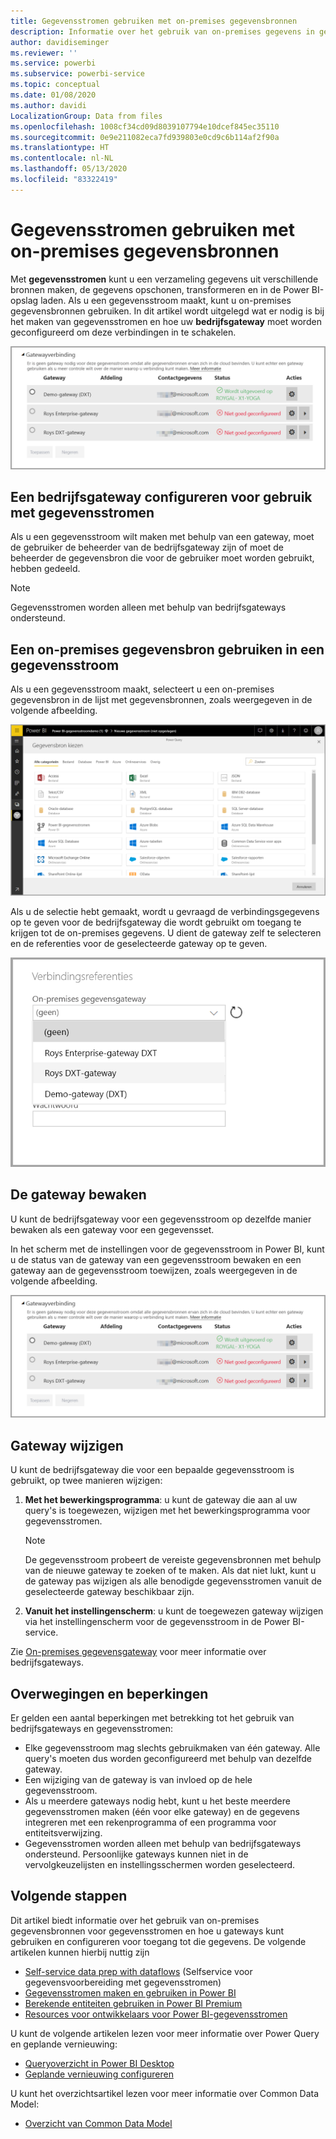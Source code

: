 ```yaml
---
title: Gegevensstromen gebruiken met on-premises gegevensbronnen
description: Informatie over het gebruik van on-premises gegevens in gegevensstromen
author: davidiseminger
ms.reviewer: ''
ms.service: powerbi
ms.subservice: powerbi-service
ms.topic: conceptual
ms.date: 01/08/2020
ms.author: davidi
LocalizationGroup: Data from files
ms.openlocfilehash: 1008cf34cd09d8039107794e10dcef845ec35110
ms.sourcegitcommit: 0e9e211082eca7fd939803e0cd9c6b114af2f90a
ms.translationtype: HT
ms.contentlocale: nl-NL
ms.lasthandoff: 05/13/2020
ms.locfileid: "83322419"
---
```

# <a name="using-dataflows-with-on-premises-data-sources"></a>Gegevensstromen gebruiken met on-premises gegevensbronnen

Met **gegevensstromen** kunt u een verzameling gegevens uit verschillende bronnen maken, de gegevens opschonen, transformeren en in de Power BI-opslag laden. Als u een gegevensstroom maakt, kunt u on-premises gegevensbronnen gebruiken. In dit artikel wordt uitgelegd wat er nodig is bij het maken van gegevensstromen en hoe uw **bedrijfsgateway** moet worden geconfigureerd om deze verbindingen in te schakelen.

![Gegevensstromen en gateways](media/service-dataflows-onpremises-gateways/onpremises-gateways_01.png)

## <a name="configuring-an-enterprise-gateway-for-use-with-dataflows"></a>Een bedrijfsgateway configureren voor gebruik met gegevensstromen

Als u een gegevensstroom wilt maken met behulp van een gateway, moet de gebruiker de beheerder van de bedrijfsgateway zijn of moet de beheerder de gegevensbron die voor de gebruiker moet worden gebruikt, hebben gedeeld. 


> [!NOTE]
> Gegevensstromen worden alleen met behulp van bedrijfsgateways ondersteund.

## <a name="using-an-on-premises-data-source-in-a-dataflow"></a>Een on-premises gegevensbron gebruiken in een gegevensstroom

Als u een gegevensstroom maakt, selecteert u een on-premises gegevensbron in de lijst met gegevensbronnen, zoals weergegeven in de volgende afbeelding.

![Een on-premises gegevensbron kiezen](media/service-dataflows-onpremises-gateways/onpremises-gateways_02a.png)

Als u de selectie hebt gemaakt, wordt u gevraagd de verbindingsgegevens op te geven voor de bedrijfsgateway die wordt gebruikt om toegang te krijgen tot de on-premises gegevens. U dient de gateway zelf te selecteren en de referenties voor de geselecteerde gateway op te geven.

![Verbindingsgegeven opgeven](media/service-dataflows-onpremises-gateways/onpremises-gateways_03.png)

## <a name="monitoring-your-gateway"></a>De gateway bewaken

U kunt de bedrijfsgateway voor een gegevensstroom op dezelfde manier bewaken als een gateway voor een gegevensset.

In het scherm met de instellingen voor de gegevensstroom in Power BI, kunt u de status van de gateway van een gegevensstroom bewaken en een gateway aan de gegevensstroom toewijzen, zoals weergegeven in de volgende afbeelding.

![Gateway bewaken](media/service-dataflows-onpremises-gateways/onpremises-gateways_01.png)

## <a name="changing-a-gateway"></a>Gateway wijzigen

U kunt de bedrijfsgateway die voor een bepaalde gegevensstroom is gebruikt, op twee manieren wijzigen:

1. **Met het bewerkingsprogramma**: u kunt de gateway die aan al uw query's is toegewezen, wijzigen met het bewerkingsprogramma voor gegevensstromen.

    > [!NOTE]
    > De gegevensstroom probeert de vereiste gegevensbronnen met behulp van de nieuwe gateway te zoeken of te maken. Als dat niet lukt, kunt u de gateway pas wijzigen als alle benodigde gegevensstromen vanuit de geselecteerde gateway beschikbaar zijn.

2. **Vanuit het instellingenscherm**: u kunt de toegewezen gateway wijzigen via het instellingenscherm voor de gegevensstroom in de Power BI-service.

Zie [On-premises gegevensgateway](../connect-data/service-gateway-onprem.md) voor meer informatie over bedrijfsgateways.

## <a name="considerations-and-limitations"></a>Overwegingen en beperkingen

Er gelden een aantal beperkingen met betrekking tot het gebruik van bedrijfsgateways en gegevensstromen:

* Elke gegevensstroom mag slechts gebruikmaken van één gateway. Alle query's moeten dus worden geconfigureerd met behulp van dezelfde gateway.
* Een wijziging van de gateway is van invloed op de hele gegevensstroom.
* Als u meerdere gateways nodig hebt, kunt u het beste meerdere gegevensstromen maken (één voor elke gateway) en de gegevens integreren met een rekenprogramma of een programma voor entiteitsverwijzing.
* Gegevensstromen worden alleen met behulp van bedrijfsgateways ondersteund. Persoonlijke gateways kunnen niet in de vervolgkeuzelijsten en instellingsschermen worden geselecteerd.


## <a name="next-steps"></a>Volgende stappen

Dit artikel biedt informatie over het gebruik van on-premises gegevensbronnen voor gegevensstromen en hoe u gateways kunt gebruiken en configureren voor toegang tot die gegevens. De volgende artikelen kunnen hierbij nuttig zijn

* [Self-service data prep with dataflows](service-dataflows-overview.md) (Selfservice voor gegevensvoorbereiding met gegevensstromen)
* [Gegevensstromen maken en gebruiken in Power BI](service-dataflows-create-use.md)
* [Berekende entiteiten gebruiken in Power BI Premium](service-dataflows-computed-entities-premium.md)
* [Resources voor ontwikkelaars voor Power BI-gegevensstromen](service-dataflows-developer-resources.md)

U kunt de volgende artikelen lezen voor meer informatie over Power Query en geplande vernieuwing:
* [Queryoverzicht in Power BI Desktop](desktop-query-overview.md)
* [Geplande vernieuwing configureren](../connect-data/refresh-scheduled-refresh.md)

U kunt het overzichtsartikel lezen voor meer informatie over Common Data Model:
* [Overzicht van Common Data Model](https://docs.microsoft.com/powerapps/common-data-model/overview)
